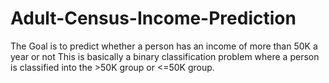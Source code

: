 # Adult-Census-Income-Prediction
The Goal is to predict whether a person has an income of more than 50K a year or not This is basically a binary classification problem where a person is classified into the  >50K group or &lt;=50K group. 

